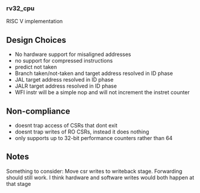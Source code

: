 ### rv32_cpu

RISC V implementation

## Design Choices

* No hardware support for misaligned addresses 
* no support for compressed instructions
* predict not taken 
* Branch taken/not-taken and target address resolved in ID phase
* JAL target address resolved in ID phase
* JALR target address resolved in ID phase 
* WFI instr will be a simple nop and will not increment the instret counter


## Non-compliance

* doesnt trap access of CSRs that dont exit
* doesnt trap writes of RO CSRs, instead it does nothing
* only supports up to 32-bit performance counters rather than 64


## Notes

Something to consider: Move csr writes to writeback stage.
Forwarding should still work. 
I think hardware and software writes would both happen at that stage